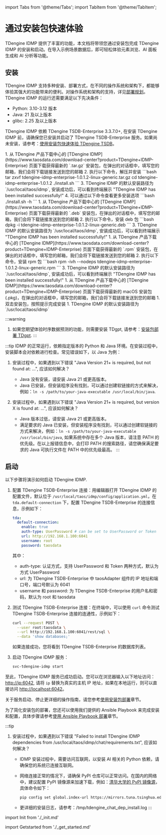 
import Tabs from '@theme/Tabs';
import TabItem from '@theme/TabItem';

# 通过安装包快速体验

TDengine IDMP 提供了丰富的功能，本文档将带领您通过安装包完成 TDengine IDMP 的安装和启动。在导入示例场景数据后，即可轻松体验元素浏览、AI 面板生成和 AI 分析等功能。

## 安装

TDengine IDMP 支持多种安装、部署方式，在不同的操作系统和架构下，都能够体验其强大的功能带来的便利。对操作系统和架构的支持，详见[部署规划](../operation/planning)。
TDengine IDMP 的运行还需要满足以下先决条件：
   * Python: 3.10-3.12 版本
   * Java: 21 及以上版本
   * glibc: 2.25 及以上版本

TDengine IDMP 依赖 TDengine TSDB-Enterprise 3.3.7.0+, 在安装 TDengine IDMP 前，请确保您已安装并启动了 TDengine TSDB-Enterprise 服务。如果尚未安装，请参考：[使用安装包快速体验 TDengine TSDB](https://docs.taosdata.com/get-started/package/)。

<Tabs>

<TabItem label="tar.gz 安装" value="tar">
1. 从 TDengine 产品下载中心的 [TDengine IDMP](https://www.taosdata.com/download-center?product=TDengine+IDMP-Enterprise) 页面下载获得最新的 `.tar.gz` 安装包，在弹出的对话框中，填写您的邮箱，我们会将下载链接发送到您的邮箱
2. 执行以下命令，解压并安装
   ```bash
   tar zxvf tdengine-idmp-enterprise-1.0.1.2-linux-generic.tar.gz
   cd tdengine-idmp-enterprise-1.0.1.2
   ./install.sh
   ```
3. TDengine IDMP 的默认安装路径为 `/usr/local/taos/idmp`, 安装成功后，可以看到终端展示 "TDengine IDMP has been installed successfully!"
4. 可以通过以下命令查看更多安装选项
   ```bash
   ./install.sh -h
   ```
</TabItem>

<TabItem label="deb 安装" value="deb">
1. 从 TDengine 产品下载中心的 [TDengine IDMP](https://www.taosdata.com/download-center?product=TDengine+IDMP-Enterprise) 页面下载获得最新的 `.deb` 安装包，在弹出的对话框中，填写您的邮箱，我们会将下载链接发送到您的邮箱
2. 执行以下命令，安装 deb 包
   ```bash
   dpkg -i tdengine-idmp-enterprise-1.0.1.2-linux-generic.deb
   ```
3. TDengine IDMP 的默认安装路径为 `/usr/local/taos/idmp`, 安装成功后，可以看到终端展示 "TDengine IDMP has been installed successfully!"
</TabItem>

<TabItem label="rpm 安装" value="rpm">
1. 从 TDengine 产品下载中心的 [TDengine IDMP](https://www.taosdata.com/download-center?product=TDengine+IDMP-Enterprise) 页面下载获得最新的 `.rpm` 安装包，在弹出的对话框中，填写您的邮箱，我们会将下载链接发送到您的邮箱
2. 执行以下命令，安装 rpm 包
   ```bash
   rpm -ivh --nodeps tdengine-idmp-enterprise-1.0.1.2-linux-generic.rpm
   ```
3. TDengine IDMP 的默认安装路径为 `/usr/local/taos/idmp`, 安装成功后，可以看到终端展示 "TDengine IDMP has been installed successfully!"
</TabItem>

<TabItem label="macOS 安装" value="macos">
1. 从 TDengine 产品下载中心的 [TDengine IDMP](https://www.taosdata.com/download-center?product=TDengine+IDMP-Enterprise) 页面下载获得最新的 macOS 安装包 (.pkg)，在弹出的对话框中，填写您的邮箱，我们会将下载链接发送到您的邮箱
1. 双击安装包，按照提示完成安装
1. TDengine IDMP 的默认安装路径为 `/usr/local/taos/idmp`
</TabItem>

</Tabs>

:::warning
   1. 如果您期望体验时序数据预测的功能，则需要安装 TDgpt, 请参考：[安装包部署 TDgpt](https://docs.taosdata.com/advanced/TDgpt/tutorial/#%E5%AE%89%E8%A3%85%E5%8C%85%E9%83%A8%E7%BD%B2-tdgpt).
:::

:::tip
IDMP 的正常运行，依赖指定版本的 Python 和 Java 环境。在安装过程中，安装脚本会对依赖进行检查。常见错误如下，以 Java 为例：

1. 安装过程中，如果遇到以下错误 "Java Version 21+ is required, but not found at: ...", 应该如何解决？
   - Java 没有安装，请安装 Java 21 或更高版本。
   - Java 已安装，但安装程序没有找到，可以通过创建软链接的方式来解决，例如：`ln -s /path/to/your-java-executable /usr/local/bin/java`.

2. 安装过程中，如果遇到以下错误 "Java Version 21+ is required, but version X is found at: ...", 应该如何解决？ 
   - Java 版本过低，请安装 Java 21 或更高版本。
   - 满足要求的 Java 已安装，但安装程序没有找到，可以通过创建软链接的方式来解决，例如：`ln -s /path/to/your-java-executable /usr/local/bin/java`, 如果系统中存在多个 Java 版本，请注意 PATH 的优先级。在以上报错信息中，会打印 PATH 的搜索路径，请您确保满足要求的 Java 可执行文件在 PATH 中的优先级最高。
:::

## 启动
以下步骤将演示如何启动 TDengine IDMP.

1. 配置 TDengine TSDB-Enterprise 连接：用编辑器打开 TDengine IDMP 的配置文件，默认位于 `/usr/local/taos/idmp/config/application.yml`，在 `tda.default-connection` 下，配置 TDengine TSDB-Enterprise 的连接信息，示例如下：
   ```yaml
   tda:
     default-connection:
       enable: true
       auth-type: UserPassword # can be set to UserPassword or Token
       url: http://192.168.1.100:6041
       username: root
       password: taosdata
   ```
   其中：
     * auth-type: 认证方式，支持 UserPassword 和 Token 两种方式，默认为方式 UserPassword
     * url: 为 TDengine TSDB-Enterprise 中 taosAdapter 组件的 IP 地址和端口号，端口号默认为 6041
     * username 和 password: 为 TDengine TSDB-Enterprise 的用户名和密码，默认为 root 和 taosdata
1. 测试 TDengine TSDB-Enterprise 连接：在终端中，可以使用 `curl` 命令测试 TDengine TSDB-Enterprise 连接的连通性，示例如下：
   ```bash
   curl --request POST \
     --user root:taosdata \
     --url http://192.168.1.100:6041/rest/sql \
     --data 'show databases;'
   ```
   如果连接成功，您将看到 TDengine TSDB-Enterprise 的数据库列表。
   
1. 启动 TDengine IDMP 服务：
   ```bash
   svc-tdengine-idmp start
   ```

至此，TDengine IDMP 服务已成功启动。您可以在浏览器输入以下地址访问：[http://ip:6042](http://ip:6042),
请将 `ip` 替换为真实的主机 IP 地址，如果在本地运行，则可以直接访问 [http://localhost:6042](http://localhost:6042)。

关于服务启动、停止更详细的操作指南，请您参考[使用安装包部署](../operation/installation/install-guide)章节。

为了简化安装包的部署，您还可以使用我们提供的 Ansible Playbook 来完成安装和配置，具体步骤请参考[使用 Ansible Playbook 部署](../operation/installation/ansible-guide)章节。

:::tip
1. 安装过程中，如果遇到以下错误 "Failed to install TDengine IDMP dependencies from /usr/local/taos/idmp/chat/requirements.txt", 应该如何解决？

   * IDMP 安装过程中，需要访问互联网，以安装 AI 相关的 Python 依赖，请确保您的系统已连接互联网。
   * 网络连接正常的情况下，请确保 PyPI 仓库可以正常访问。在国内的网络中，建议配置 PyPI 镜像源来加速下载，例如：[清华大学的 PyPI 镜像源](https://pypi.tuna.tsinghua.edu.cn/)，具体命令如下：

     ```bash
     pip config set global.index-url https://mirrors.tuna.tsinghua.edu.cn/pypi/web/simple
     ```
   * 更详细的安装日志，请参考：/tmp/tdengine_chat_dep_install.log
:::

import Init from './_init.md'

<Init />

import Getstarted from './_get_started.md'

<Getstarted />